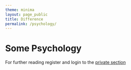 ```yaml
---
theme: minima
layout: page_public
title: Difference
permalink: /psychology/
---
```



# Some Psychology



For further reading register and login to the [private section](/ecl/register/)  


